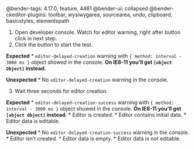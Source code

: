 @bender-tags: 4.17.0, feature, 4461
@bender-ui: collapsed
@bender-ckeditor-plugins: toolbar, wysiwygarea, sourcearea, undo, clipboard, basicstyles, elementspath

1. Open developer console. Watch for editor warning, right after button click in next step.
2. Click the button to start the test.

  **Expected**
    * `editor-delayed-creation` warning with `{ method: interval - 3000 ms }` object showed in the console. **On IE8-11 you'll get `[object Object]` instead.**

  **Unexpected**
    * No `editor-delayed-creation` warning in the console.

3. Wait three seconds for editor creation.

  **Expected**
    * `editor-delayed-creation-success` warning with `{ method: interval - 3000 ms }` object showed in the console. **On IE8-11 you'll get `[object Object]` instead.**
    * Editor is created.
    * Editor contains initial data.
    * Editor data is editable.

  **Unexpected**
    * No `editor-delayed-creation-success` warning in the console.
    * Editor isn't created.
    * Editor data is empty.
    * Editor data is not editable.
